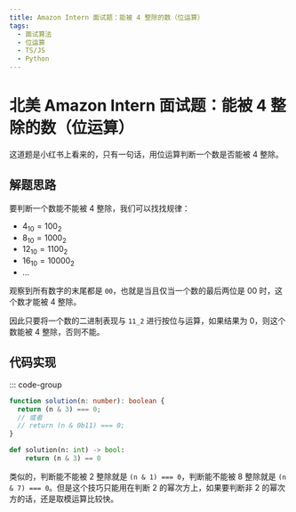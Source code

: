 ```yaml
---
title: Amazon Intern 面试题：能被 4 整除的数（位运算）
tags:
  - 面试算法
  - 位运算
  - TS/JS
  - Python
---
```


# 北美 Amazon Intern 面试题：能被 4 整除的数（位运算）

这道题是小红书上看来的，只有一句话，用位运算判断一个数是否能被 4 整除。

## 解题思路

要判断一个数能不能被 4 整除，我们可以找找规律：

- $4_{10} = 100_2$
- $8_{10} = 1000_2$
- $12_{10} = 1100_2$
- $16_{10} = 10000_2$
- …

观察到所有数字的末尾都是 `00`，也就是当且仅当一个数的最后两位是 00 时，这个数才能被 4 整除。

因此只要将一个数的二进制表现与 `11_2` 进行按位与运算，如果结果为 0，则这个数能被 4 整除，否则不能。

## 代码实现

::: code-group

```ts [TypeScript]
function solution(n: number): boolean {
  return (n & 3) === 0;
  // 或者
  // return (n & 0b11) === 0;
}
```

```python [Python]
def solution(n: int) -> bool:
    return (n & 3) == 0
```

类似的，判断能不能被 2 整除就是 `(n & 1) === 0`，判断能不能被 8 整除就是 `(n & 7) === 0`。但是这个技巧只能用在判断 2 的幂次方上，如果要判断非 2 的幂次方的话，还是取模运算比较快。
